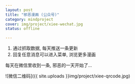 ```yaml
---
layout: post 
title: "邪恶漫画 (公众号)"
category: mindproject
cover: img/project/xiee-wechat.jpg
status: offline

---
```


1. 通过抓取数据, 每天推送一条更新
2. 回复任意消息可以进入菜单, 浏览更多漫画

每天在微信里收到一条, 邪恶的一天开始了...

![微信二维码]({{ site.uploads }}img/project/xiee-qrcode.jpg)


